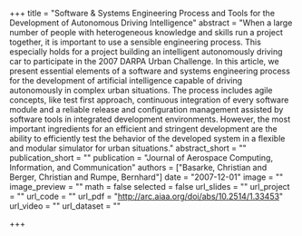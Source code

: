 +++
title = "Software & Systems Engineering Process and Tools for the Development of Autonomous Driving Intelligence"
abstract = "When a large number of people with heterogeneous knowledge and skills run a project together, it is important to use a sensible engineering process. This especially holds for a project building an intelligent autonomously driving car to participate in the 2007 DARPA Urban Challenge. In this article, we present essential elements of a software and systems engineering process for the development of artificial intelligence capable of driving autonomously in complex urban situations. The process includes agile concepts, like test first approach, continuous integration of every software module and a reliable release and configuration management assisted by software tools in integrated development environments. However, the most important ingredients for an efficient and stringent development are the ability to efficiently test the behavior of the developed system in a flexible and modular simulator for urban situations."
abstract_short = ""
publication_short = ""
publication = "Journal of Aerospace Computing, Information, and Communication"
authors = ["Basarke, Christian and Berger, Christian and Rumpe, Bernhard"]
date = "2007-12-01"
image = ""
image_preview = ""
math = false
selected = false
url_slides = ""
url_project = ""
url_code = ""
url_pdf = "http://arc.aiaa.org/doi/abs/10.2514/1.33453"
url_video = ""
url_dataset = ""

+++
